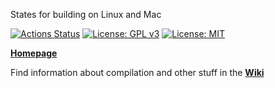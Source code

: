 States for building on Linux and Mac

[![Actions Status](https://github.com/mgerhardy/caveexpress/actions/workflows/main.yml/badge.svg)](https://github.com/mgerhardy/caveexpress/actions)
[![License: GPL v3](https://img.shields.io/badge/License-GPLv3-blue.svg)](https://www.gnu.org/licenses/gpl-3.0)
[![License: MIT](https://img.shields.io/badge/License-MIT-yellow.svg)](https://opensource.org/licenses/MIT)

**[Homepage](http://www.caveproductions.org/)**

Find information about compilation and other stuff in the **[Wiki](https://github.com/mgerhardy/caveexpress/wiki/)**
